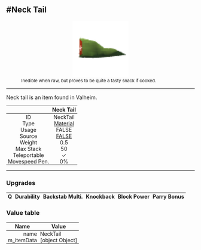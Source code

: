 <meta property="og:title" content="Neck Tail - MoreValheim" /><meta property="og:type" content="website" /><meta property="og:image" content="/assets/neck_tail.png" /><meta property="og:description" content="Neck Tail is an item found in Valheim." /><meta name="theme-color" content="#546D78"><meta name="twitter:card" content="summary_large_image">
#Neck Tail
-------------
<style>img {width:20px;}.tb {width:150px;display: block;margin-left: auto;margin-right: auto;}</style>

<style>.md-typeset table:not([class]) th:not([align]) {min-width:unset!important;}</style>
<style>td{padding:0em 0.3em!important;text-align:center!important;border-left:.05rem solid var(--md-default-fg-color--lightest)}</style>

<style>th{padding:0.1em 0.3em!important;text-align:center!important;font-weight:bold}</style>

<style>pre{text-align:right!important}</style>
<style>table tr td:first-child {border-left: 0;};</style>

<figure><img src="/assets/neck_tail.png" class="tb" /><figcaption><small>Inedible when raw, but proves to be quite a tasty snack if cooked.</small></figcaption></figure>

-------------

Neck tail is an item found in Valheim.

|        | Neck Tail              |
| ----------- | ------------------------------------ |
| ID |NeckTail
| Type | [Material](../../types/material)
| Usage | FALSE<br>
| Source | [FALSE](../../items/false)
| Weight | 0.5 |
| Max Stack | 50 |
| Teleportable | ✓
| Movespeed Pen. | 0%


-------------

### Upgrades
| Q | Durability | Backstab Multi. | Knockback | Block Power | Parry Bonus
| - | - | - | - | - | - 


### Value table
| Name | Value
| - | - |
| <div style="text-align:right">name</div> | <div style="text-align:left">NeckTail</div> | 
| <div style="text-align:right">m_itemData</div> | <div style="text-align:left">[object Object]</div> | 